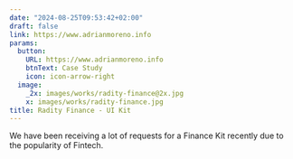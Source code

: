 ```yaml
---
date: "2024-08-25T09:53:42+02:00"
draft: false
link: https://www.adrianmoreno.info
params:
  button:
    URL: https://www.adrianmoreno.info
    btnText: Case Study
    icon: icon-arrow-right
  image:
    _2x: images/works/radity-finance@2x.jpg
    x: images/works/radity-finance.jpg
title: Radity Finance - UI Kit
---
```


We have been receiving a lot of requests for a Finance Kit recently due to the popularity of Fintech.